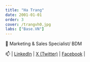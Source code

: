 ```yaml
---
title: "Ha Trang"
date: 2001-01-01
order: 3
cover: /trangvh0.jpg
labs: ["Base.VN"]
---
```


🔭 Marketing & Sales Specialist/ BDM


📫 | [LinkedIn]() | [X (Twitter)]() | [Facebook](https://www.facebook.com/hatrang305) |
